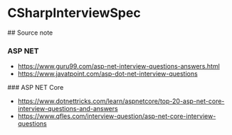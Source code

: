 # CSharpInterviewSpec

## Source note

### ASP NET

- https://www.guru99.com/asp-net-interview-questions-answers.html
- https://www.javatpoint.com/asp-dot-net-interview-questions

### ASP NET Core

- https://www.dotnettricks.com/learn/aspnetcore/top-20-asp-net-core-interview-questions-and-answers
- https://www.qfles.com/interview-question/asp-net-core-interview-questions